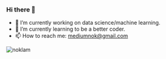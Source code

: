 ### Hi there 👋

- 🔭 I’m currently working on data science/machine learning.
- 🌱 I’m currently learning to be a better coder.
- 📫 How to reach me: mediumnok@gmail.com




<p align="left"><img align="center" src="https://github-readme-stats.vercel.app/api?username=noklam&show_icons=true" alt="noklam" /></p>

